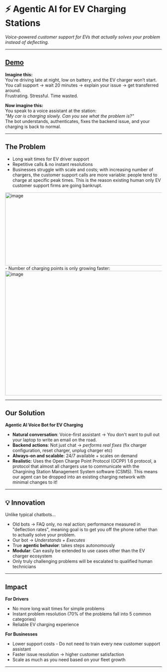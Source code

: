 # ⚡ Agentic AI for EV Charging Stations
*Voice-powered customer support for EVs that actually solves your problem instead of deflecting.*

---

## [Demo](https://drive.google.com/file/d/1_QSPxTTS5O9LacqaLjwicHFwNQkoGAah/view?usp=sharing)


**Imagine this:**  
You're driving late at night, low on battery, and the EV charger won’t start.  
You call support → wait 20 minutes → explain your issue → get transferred around.  
Frustrating. Stressful. Time wasted.  

**Now imagine this:**  
You speak to a voice assistant at the station:  
*"My car is charging slowly. Can you see what the problem is?"*  
The bot understands, authenticates, fixes the backend issue, and your charging is back to normal.  

---

## The Problem
- Long wait times for EV driver support  
- Repetitive calls & no instant resolutions  
- Businesses struggle with scale and costs; with increasing number of chargers, the customer support calls are more variable: people tend to charge at specific peak times. This is the reason existing human only EV customer support firms are going bankrupt.
<img width="574" height="235" alt="image" src="https://github.com/user-attachments/assets/6eb61e32-cf22-425d-b7f5-32dad9563e09" />
- Number of charging points is only growing faster:
<img width="598" height="400" alt="image" src="https://github.com/user-attachments/assets/9614b2f9-562a-416b-89b1-d68c1cc17424" />



---

## Our Solution
**Agentic AI Voice Bot for EV Charging**  
- **Natural conversation**: Voice-first assistant -> You don't want to pull out your laptop to write an email on the road.
- **Backend actions**: Not just chat → *performs real fixes* (fix charger configuration, reset charger, unplug charger etc)  
- **Always-on and scalable**: 24/7 available + scales on demand
- **Realistic**: Uses the Open Charge Point Protocol (OCPP) 1.6 protocol, a protocol that almost all chargers use to communicate with the Chargining Station Management System software (CSMS). This means our agent can be dropped into an existing charging network with minimal changes to it!

---

## 💡 Innovation
Unlike typical chatbots…  
- Old bots → FAQ only, no real action; performance measured in "deflection rates", meaning goal is to get you off the phone rather than to actually solve your problem.
- Our bot → *Understands + Executes*  
- True **agentic behavior**: takes steps autonomously  
- **Modular**: Can easily be extended to use cases other than the EV charger ecosystem
- Only truly challenging problems will be escalated to qualified human technicians
---

## Impact
**For Drivers**  
- No more long wait times for simple problems
- Instant problem resolution (70% of the problems fall into 5 common categories)
- Reliable EV charging experience  

**For Businesses**  
- Lower support costs - Do not need to train every new customer support assistant
- Faster issue resolution → higher customer satisfaction  
- Scale as much as you need based on your fleet growth

---
